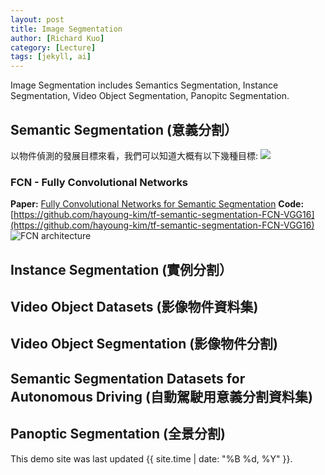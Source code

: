 ```yaml
---
layout: post
title: Image Segmentation
author: [Richard Kuo]
category: [Lecture]
tags: [jekyll, ai]
---
```


Image Segmentation includes Semantics Segmentation, Instance Segmentation, Video Object Segmentation, Panopitc Segmentation.


## Semantic Segmentation (意義分割）
以物件偵測的發展目標來看，我們可以知道大概有以下幾種目標:
![](https://miro.medium.com/max/700/1*OdEIh5K6qkHSzrPFk5Oa1g.jpeg)

### FCN - Fully Convolutional Networks
**Paper:** [Fully Convolutional Networks for Semantic Segmentation](https://arxiv.org/abs/1411.4038)
**Code:** [https://github.com/hayoung-kim/tf-semantic-segmentation-FCN-VGG16](https://github.com/hayoung-kim/tf-semantic-segmentation-FCN-VGG16)
![FCN architecture](https://miro.medium.com/max/1288/1*W8LidqqqK7mClVx8BDjH1g.png)

## Instance Segmentation (實例分割）

## Video Object Datasets (影像物件資料集)

## Video Object Segmentation (影像物件分割)

## Semantic Segmentation Datasets for Autonomous Driving (自動駕駛用意義分割資料集)

## Panoptic Segmentation (全景分割)


This demo site was last updated {{ site.time | date: "%B %d, %Y" }}.

